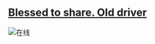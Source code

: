 
## [Blessed to share. Old driver](http://bt7373.com)


![在线](https://github.com/raran2018/zuixin/blob/master/Q.png?raw=true)




